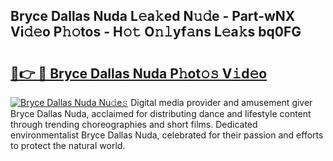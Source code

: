 ## Bryce Dallas Nuda L𝚎a𝚔ed N𝚞𝚍e - Part-wNX Vi𝚍𝚎o P𝚑𝚘tos - H𝚘𝚝 O𝚗𝚕yf𝚊ns L𝚎a𝚔s bq0FG

# <h2><a href="http://kf15x5.oniu.top/?m=Bryce+Dallas+Nuda">🔗👉 🔴 Bryce Dallas Nuda P𝚑ot𝚘𝚜 V𝚒d𝚎o</a></h2>

[![Bryce Dallas Nuda Nu𝚍e𝚜](https://i.imgur.com/0qMVB7G.gif)](http://kf15x5.oniu.top/?m=Bryce+Dallas+Nuda)
Digital media provider and amusement giver Bryce Dallas Nuda, acclaimed for distributing dance and lifestyle content through trending choreographies and short films. Dedicated environmentalist Bryce Dallas Nuda, celebrated for their passion and efforts to protect the natural world.  
